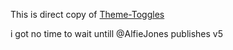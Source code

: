 This is direct copy of
[Theme-Toggles](https://github.com/AlfieJones/theme-toggles/tree/main/packages/react/src)

i got no time to wait untill @AlfieJones publishes v5
